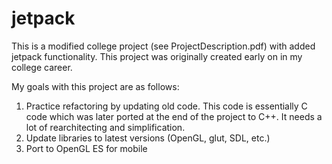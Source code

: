 jetpack
=======

This is a modified college project (see ProjectDescription.pdf) with added jetpack functionality.  This project was originally created early on in my college career.

My goals with this project are as follows:
1. Practice refactoring by updating old code.  This code is essentially C code which was later ported at the end of the project to C++.  It needs a lot of rearchitecting and simplification.
2. Update libraries to latest versions (OpenGL, glut, SDL, etc.)
3. Port to OpenGL ES for mobile
